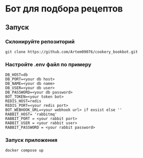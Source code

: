 # Бот для подбора рецептов
## Запуск 
### Склонируйте репозиторий 
```commandline
git clone https://github.com/Artem09076/cookery_bookbot.git
``` 
### Настройте .env файл по примеру 

```
DB_HOST=db
DB_PORT=<your db host>
DB_NAME=<your db name>
DB_USER=<your db user>
DB_PASSWORD=<your db password>
BOT_TOKEN=<your token bot>
REDIS_HOST=redis
REDIS_PORT=<your redis port>
BOT_WEBHOOK_URL=<your webhook url> if exsist else ''
RABBIT_HOST= 'rabbitmq'
RABBIT_PORT = <your rabbit port>
RABBIT_USER = <your rabbit user>
RABBIT_PASSWORD = <your rabbit password>
```

### Запуск приложения
```commandline
docker compose up 
```




